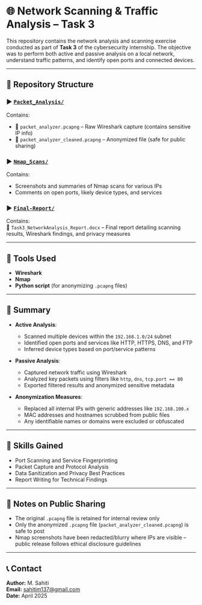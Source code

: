 # 🌐 Network Scanning & Traffic Analysis – Task 3

This repository contains the network analysis and scanning exercise conducted as part of **Task 3** of the cybersecurity internship. The objective was to perform both active and passive analysis on a local network, understand traffic patterns, and identify open ports and connected devices.

---

## 📁 Repository Structure  

### ▶️ [`Packet_Analysis/`](./Packet_Analysis/)  
Contains:  
- 📄 `packet_analyzer.pcapng` – Raw Wireshark capture (contains sensitive IP info)  
- 📄 `packet_analyzer_cleaned.pcapng` – Anonymized file (safe for public sharing)  

### ▶️ [`Nmap_Scans/`](./Nmap_Scans/)  
Contains:  
- Screenshots and summaries of Nmap scans for various IPs  
- Comments on open ports, likely device types, and services  

### ▶️ [`Final-Report/`](./Final-Report/)  
Contains:  
📄 `Task3_NetworkAnalysis_Report.docx` – Final report detailing scanning results, Wireshark findings, and privacy measures  

---

## 🧰 Tools Used  
- **Wireshark**  
- **Nmap**  
- **Python script** (for anonymizing `.pcapng` files)  

---

## 📌 Summary  

- **Active Analysis**:
  - Scanned multiple devices within the `192.168.1.0/24` subnet  
  - Identified open ports and services like HTTP, HTTPS, DNS, and FTP  
  - Inferred device types based on port/service patterns

- **Passive Analysis**:
  - Captured network traffic using Wireshark  
  - Analyzed key packets using filters like `http`, `dns`, `tcp.port == 80`  
  - Exported filtered results and anonymized sensitive metadata

- **Anonymization Measures**:
  - Replaced all internal IPs with generic addresses like `192.168.100.x`  
  - MAC addresses and hostnames scrubbed from public files  
  - Any identifiable names or domains were excluded or obfuscated  

---

## 🧠 Skills Gained  
- Port Scanning and Service Fingerprinting  
- Packet Capture and Protocol Analysis  
- Data Sanitization and Privacy Best Practices  
- Report Writing for Technical Findings  

---

## 📝 Notes on Public Sharing  
- The original `.pcapng` file is retained for internal review only  
- Only the anonymized `.pcapng` file (`packet_analyzer_cleaned.pcapng`) is safe to post  
- Nmap screenshots have been redacted/blurry where IPs are visible – public release follows ethical disclosure guidelines  

---

## 📞 Contact  
**Author:** M. Sahiti  
**Email:** sahitim137@gmail.com  
**Date:** April 2025
